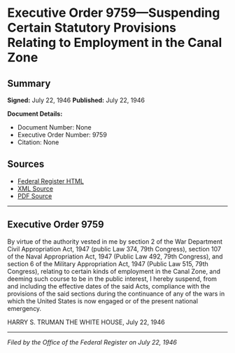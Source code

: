# Executive Order 9759—Suspending Certain Statutory Provisions Relating to Employment in the Canal Zone

## Summary

**Signed:** July 22, 1946
**Published:** July 22, 1946

**Document Details:**
- Document Number: None
- Executive Order Number: 9759
- Citation: None

## Sources
- [Federal Register HTML](https://www.presidency.ucsb.edu/documents/executive-order-9759-suspending-certain-statutory-provisions-relating-employment-the-canal)
- [XML Source](None)
- [PDF Source](None)

---

## Executive Order 9759

By virtue of the authority vested in me by section 2 of the War Department Civil Appropriation Act, 1947 (public Law 374, 79th Congress), section 107 of the Naval Appropriation Act, 1947 (Public Law 492, 79th Congress), and section 6 of the Military Appropriation Act, 1947 (Public Law 515, 79th Congress), relating to certain kinds of employment in the Canal Zone, and deeming such course to be in the public interest, I hereby suspend, from and including the effective dates of the said Acts, compliance with the provisions of the said sections during the continuance of any of the wars in which the United States is now engaged or of the present national emergency.

HARRY S. TRUMAN
THE WHITE HOUSE,
July 22, 1946

---

*Filed by the Office of the Federal Register on July 22, 1946*
